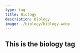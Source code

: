 ```yaml
---
type: tag
title: Biology
description: Biology
image: ./biology/biology.webp
---
```


## This is the biology tag
